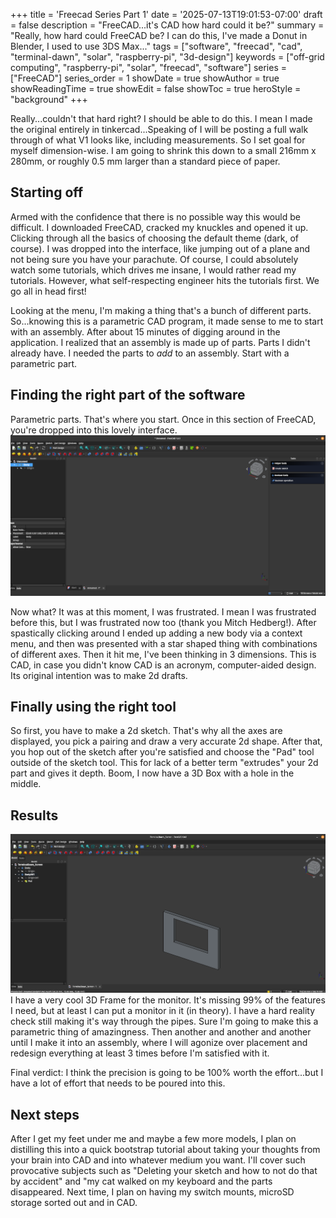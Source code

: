 +++
title = 'Freecad Series Part 1'
date = '2025-07-13T19:01:53-07:00'
draft = false
description = "FreeCAD...it's CAD how hard could it be?"
summary = "Really, how hard could FreeCAD be? I can do this, I've made a Donut in Blender, I used to use 3DS Max..."
tags = ["software", "freecad", "cad", "terminal-dawn", "solar", "raspberry-pi", "3d-design"]
keywords = ["off-grid computing", "raspberry-pi", "solar", "freecad", "software"]
series = ["FreeCAD"]
series_order = 1
showDate = true
showAuthor = true
showReadingTime = true
showEdit = false
showToc = true
heroStyle = "background"
+++

Really...couldn't that hard right? I should be able to do this. I mean I made the original entirely in tinkercad...Speaking of I will be posting a full walk through of what V1 looks like, including measurements. So I set goal for myself dimension-wise. I am going to shrink this down to a small 216mm x 280mm, or roughly 0.5 mm larger than a standard piece of paper.

## Starting off

Armed with the confidence that there is no possible way this would be difficult. I downloaded FreeCAD, cracked my knuckles and opened it up. Clicking through all the basics of choosing the default theme (dark, of course). I was dropped into the interface, like jumping out of a plane and not being sure you have your parachute. Of course, I could absolutely watch some tutorials, which drives me insane, I would rather read my tutorials. However, what self-respecting engineer hits the tutorials first. We go all in head first!

Looking at the menu, I'm making a thing that's a bunch of different parts. So...knowing this is a parametric CAD program, it made sense to me to start with an assembly. After about 15 minutes of digging around in the application. I realized that an assembly is made up of parts. Parts I didn't already have. I needed the parts to *add* to an assembly. Start with a parametric part.

## Finding the right part of the software

Parametric parts. That's where you start. Once in this section of FreeCAD, you're dropped into this lovely interface. ![FreeCAD interface after adding a new body](freecad_interface.png)

Now what? It was at this moment, I was frustrated. I mean I was frustrated before this, but I was frustrated now too (thank you Mitch Hedberg!). After spastically clicking around I ended up adding a new body via a context menu, and then was presented with a star shaped thing with combinations of different axes. Then it hit me, I've been thinking in 3 dimensions. This is CAD, in case you didn't know CAD is an acronym, computer-aided design. Its original intention was to make 2d drafts.

## Finally using the right tool

So first, you have to make a 2d sketch. That's why all the axes are displayed, you pick a pairing and draw a very accurate 2d shape. After that, you hop out of the sketch after you're satisfied and choose the "Pad" tool outside of the sketch tool. This for lack of a better term "extrudes" your 2d part and gives it depth. Boom, I now have a 3D Box with a hole in the middle. 

## Results

![FreeCAD screen panel](freecad_screenpanel.png)
I have a very cool 3D Frame for the monitor. It's missing 99% of the features I need, but at least I can put a monitor in it (in theory). I have a hard reality check still making it's way through the pipes. Sure I'm going to make this  a parametric thing of amazingness. Then another and another and another until I make it into an assembly, where I will agonize over placement and redesign everything at least 3 times before I'm satisfied with it. 

Final verdict: I think the precision is going to be 100% worth the effort...but I have a lot of effort that needs to be poured into this.

## Next steps

After I get my feet under me and maybe a few more models, I plan on distilling this into a quick bootstrap tutorial about taking your thoughts from your brain into CAD and into whatever medium you want. I'll cover such provocative subjects such as "Deleting your sketch and how to not do that by accident" and "my cat walked on my keyboard and the parts disappeared. Next time, I plan on having my switch mounts, microSD storage sorted out and in CAD.
